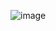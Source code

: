 ![image](https://github.com/chunminglingg/Chekromlek_-Monorepo/assets/129379588/47ab22f6-eb7d-4a2b-aa75-fba7df139ecd)
